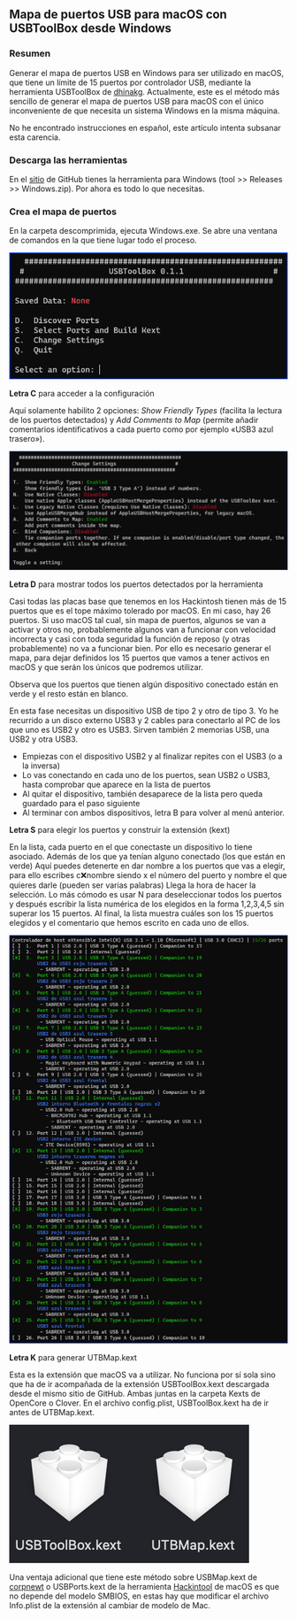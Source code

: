 ## Mapa de puertos USB para macOS con USBToolBox desde Windows

### Resumen

Generar el mapa de puertos USB en Windows para ser utilizado en macOS, que tiene un límite de 15 puertos por controlador USB, mediante la herramienta USBToolBox de [dhinakg](https://github.com/dhinakg). Actualmente, este es el método más sencillo de generar el mapa de puertos USB para macOS con el único inconveniente de que necesita un sistema Windows en la misma máquina.

No he encontrado instrucciones en español, este artículo intenta subsanar esta carencia.

### Descarga las herramientas

En el [sitio](https://github.com/USBToolBox) de GitHub tienes la herramienta para Windows (tool >> Releases >> Windows.zip). Por ahora es todo lo que necesitas.

### Crea el mapa de puertos

En la carpeta descomprimida, ejecuta Windows.exe. Se abre una ventana de comandos en la que tiene lugar todo el proceso.

![ToolBox 1](toolbox1.png)

**Letra C** para acceder a la configuración

Aquí solamente habilito 2 opciones: *Show Friendly Types* (facilita la lectura de los puertos detectados) y *Add Comments to Map* (permite añadir comentarios identificativos a cada puerto como por ejemplo «USB3 azul trasero»).

![ToolBox 2](toolbox2.png)

**Letra D** para mostrar todos los puertos detectados por la herramienta

Casi todas las placas base que tenemos en los Hackintosh tienen más de 15 puertos que es el tope máximo tolerado por macOS. En mi caso, hay 26 puertos. Si uso macOS tal cual, sin mapa de puertos, algunos se van a activar y otros no, probablemente algunos van a funcionar con velocidad incorrecta y casi con toda seguridad la función de reposo (y otras probablemente) no va a funcionar bien. Por ello es necesario generar el mapa, para dejar definidos los 15 puertos que vamos a tener activos en macOS y que serán los únicos que podremos utilizar.

Observa que los puertos que tienen algún dispositivo conectado están en verde y el resto están en blanco.

En esta fase necesitas un dispositivo USB de tipo 2 y otro de tipo 3. Yo he recurrido a un disco externo USB3 y 2 cables para conectarlo al PC de los que uno es USB2 y otro es USB3. Sirven también 2 memorias USB, una USB2 y otra USB3.

* Empiezas con el dispositivo USB2 y al finalizar repites con el USB3 (o a la inversa)
* Lo vas conectando en cada uno de los puertos, sean USB2 o USB3, hasta comprobar que aparece en la lista de puertos
* Al quitar el dispositivo, también desaparece de la lista pero queda guardado para el paso siguiente
* Al terminar con ambos dispositivos, letra B para volver al menú anterior.

**Letra S** para elegir los puertos y construir la extensión (kext)

En la lista, cada puerto en el que conectaste un dispositivo lo tiene asociado. Además de los que ya tenían alguno conectado (los que están en verde)
Aquí puedes detenerte en dar nombre a los puertos que vas a elegir, para ello escribes c:x:nombre siendo x el número del puerto y nombre el que quieres darle (pueden ser varias palabras)
Llega la hora de hacer la selección. Lo más cómodo es usar N para deseleccionar todos los puertos y después escribir la lista numérica de los elegidos en la forma 1,2,3,4,5 sin superar los 15 puertos.
Al final, la lista muestra cuáles son los 15 puertos elegidos y el comentario que hemos escrito en cada uno de ellos.

![ToolBox 3](toolbox3.png)

**Letra K** para generar UTBMap.kext

Esta es la extensión que macOS va a utilizar. No funciona por sí sola sino que ha de ir acompañada de la extensión USBToolBox.kext descargada desde el mismo sitio de GitHub. Ambas juntas en la carpeta Kexts de OpenCore o Clover. En el archivo config.plist, USBToolBox.kext ha de ir antes de UTBMap.kext.

![ToolBox 4](toolbox4.png)

Una ventaja adicional que tiene este método sobre USBMap.kext de [corpnewt](https://github.com/corpnewt) o USBPorts.kext de la herramienta [Hackintool](https://github.com/benbaker76/Hackintool) de macOS es que no depende del modelo SMBIOS, en estas hay que modificar el archivo Info.plist de la extensión al cambiar de modelo de Mac.
